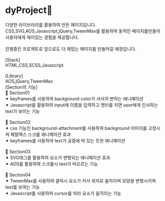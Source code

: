 # dyProject💜<br/>
다양한 라이브러리를 활용하여 만든 페이지입니다.<br/>
CSS,SVG,AOS,Javascript,jQuery,TweenMax를 활용하여 동적인 페이지를만들어 사용자에게 재미있는 경험을 제공합니다.<br/><br/>
진행중인 프로젝트로 앞으로도 더 재밌는 페이지를 만들어갈 예정입니다.<br/>
<br/>
[Stack]
<br/>
HTML,CSS,SCSS,Javascript
<br/>
<br/>
[Library]
<br/>
AOS,jQuery,TweenMax
<br/>
[Section의 기능]
<br/>
📍 Section01<br/>
✦ keyframes를 사용하여 background color가 서서히 변하는 애니메이션<br/>
✦ Javascript를 활용하여 input에 이름을 입력하고 엔터를 치면 user에게 인사하는 text가 보이는 기능<br/>
<br/>
📍 Section02<br/>
✦ css 기능인 background-attachment를 사용하여 background 이미지를 고정시켜 패럴렉스 스크롤 애니메이션 효과<br/>
✦ keyframes를 사용하여 text가 공중에 떠 있는 듯한 애니메이션<br/>
<br/>
📍 Section03<br/>
✦ SVG태그를 활용하여 요소가 변형되는 애니메이션 효과<br/>
✦ AOS를 활용하여 스크롤시 text가 떠오르는 기능<br/>
<br/>
📍 Section04<br/>
✦ TweenMax를 사용하여 클릭시 요소가 커서 위치로 움직이며 모양을 변형시키며 text를 보여는 기능<br/>
✦ Javascript를 사용하여 cursor를 따라 요소가 움직이는 기능<br/>